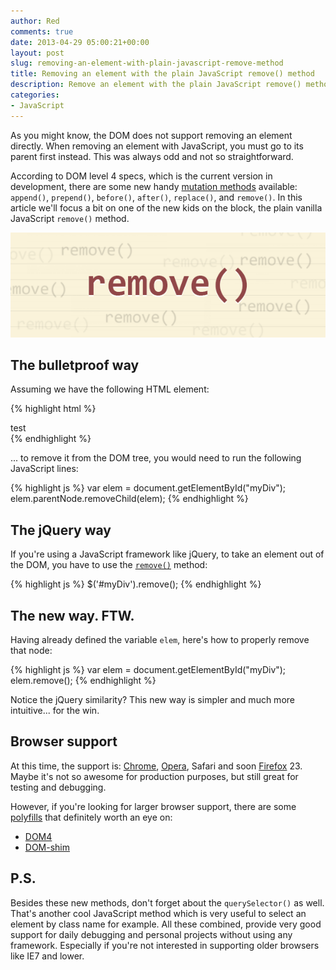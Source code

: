```yaml
---
author: Red
comments: true
date: 2013-04-29 05:00:21+00:00
layout: post
slug: removing-an-element-with-plain-javascript-remove-method
title: Removing an element with the plain JavaScript remove() method
description: Remove an element with the plain JavaScript remove() method available in the current DOM4 specs along with other mutation methods like append(), prepend(), before(), after() and replace().
categories:
- JavaScript
---
```


As you might know, the DOM does not support removing an element directly. When removing an element with JavaScript, you must go to its parent first instead. This was always odd and not so straightforward.

According to DOM level 4 specs, which is the current version in development, there are some new handy [mutation methods](https://dom.spec.whatwg.org/#interface-element) available: `append()`, `prepend()`, `before()`, `after()`, `replace()`, and `remove()`. In this article we'll focus a bit on one of the new kids on the block, the plain vanilla JavaScript `remove()` method.

![JavaScript remove() method](/dist/uploads/2013/04/javascript-remove-method.png)

<!-- more -->

## The bulletproof way

Assuming we have the following HTML element:

{% highlight html %}
  <div id="myDiv">test</div>
{% endhighlight %}

... to remove it from the DOM tree, you would need to run the following JavaScript lines:

{% highlight js %}
  var elem = document.getElementById("myDiv");
  elem.parentNode.removeChild(elem);
{% endhighlight %}

## The jQuery way

If you're using a JavaScript framework like jQuery, to take an element out of the DOM, you have to use the [`remove()`](https://api.jquery.com/remove/) method:

{% highlight js %}
  $('#myDiv').remove();
{% endhighlight %}

## The new way. FTW.

Having already defined the variable `elem`, here's how to properly remove that node:

{% highlight js %}
  var elem = document.getElementById("myDiv");
  elem.remove();
{% endhighlight %}

Notice the jQuery similarity? This new way is simpler and much more intuitive... for the win.

## Browser support

At this time, the support is: [Chrome](https://trac.webkit.org/changeset/129400/webkit), [Opera](https://help.opera.com/en/latest/#m212-395), Safari and soon [Firefox](https://hg.mozilla.org/mozilla-central/rev/9b71c6c95c6c) 23. Maybe it's not so awesome for production purposes, but still great for testing and debugging.

However, if you're looking for larger browser support, there are some [polyfills](https://github.com/Modernizr/Modernizr/wiki/HTML5-Cross-Browser-Polyfills) that definitely worth an eye on:

* [DOM4](https://github.com/WebReflection/dom4#dom4)
* [DOM-shim](https://github.com/Raynos/DOM-shim)

## P.S.

Besides these new methods, don't forget about the `querySelector()` as well. That's another cool JavaScript method which is very useful to select an element by class name for example. All these combined, provide very good support for daily debugging and personal projects without using any framework. Especially if you're not interested in supporting older browsers like IE7 and lower.